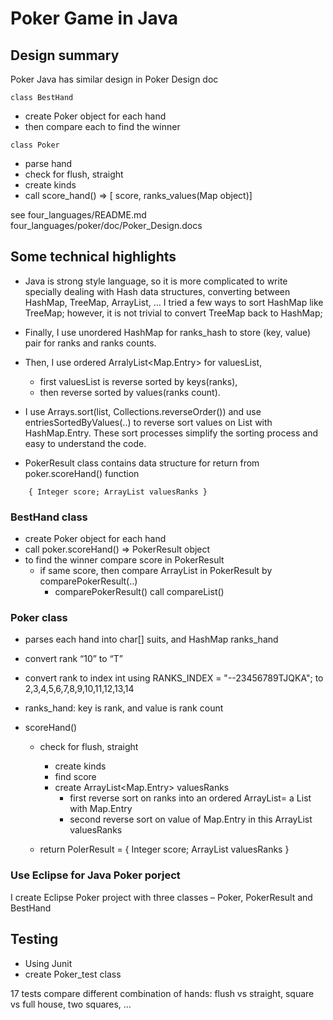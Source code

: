 # Poker Game in Java
## Design summary
Poker Java has similar design in Poker Design doc
```
class BestHand
```	

- create Poker object for each hand
- then compare each to find the winner

```
class Poker
```	
- parse hand
- check for flush, straight
- create kinds 
- call score_hand() => [ score, ranks_values(Map object)]

see four_languages/README.md
four_languages/poker/doc/Poker_Design.docs 

## Some technical highlights
- Java is strong style language, so it is more complicated to write specially dealing with Hash data structures, converting between HashMap, TreeMap, ArrayList,  …
I tried a few ways to sort HashMap like TreeMap; however, it is not trivial to convert TreeMap back to HashMap; 

- Finally, I use unordered HashMap for ranks_hash to store (key, value) pair for ranks and ranks counts.

- Then, I use ordered ArralyList<Map.Entry> for valuesList, 
	- first valuesList is reverse sorted by keys(ranks),
	- then reverse sorted by values(ranks count).

- I use Arrays.sort(list, Collections.reverseOrder()) and use entriesSortedByValues(..) to reverse sort values on List with HashMap.Entry. These sort processes simplify the sorting process and easy to understand the code.

- PokerResult class contains data structure for return from poker.scoreHand() function
```
	{ Integer score; ArrayList valuesRanks }
```

### BestHand class
- create Poker object for each hand
- call poker.scoreHand() => PokerResult object
- to find the winner compare score in PokerResult 
	- if same score, then compare ArrayList in PokerResult  by comparePokerResult(..)
		- comparePokerResult() call compareList()
		
### Poker class
- parses each hand into char[] suits, and HashMap ranks_hand
- convert rank “10” to “T”
- convert rank to index int using RANKS_INDEX = "--23456789TJQKA";  to 2,3,4,5,6,7,8,9,10,11,12,13,14
- ranks_hand: key is rank, and value is rank count

- scoreHand()
	- check for flush, straight
		- create kinds 
		- find score
		- create ArrayList<Map.Entry> valuesRanks
			- first reverse sort on ranks into an ordered ArrayList= a List with Map.Entry
			- second reverse sort on value of Map.Entry in this ArrayList valuesRanks

	- return PolerResult = { Integer score; ArrayList valuesRanks }

### Use Eclipse for Java Poker porject
I create Eclipse Poker project with three classes – Poker, PokerResult and BestHand

## Testing
- Using Junit 
- create Poker_test class 

17 tests compare different combination of hands: flush vs straight, square vs full house, two squares, …



